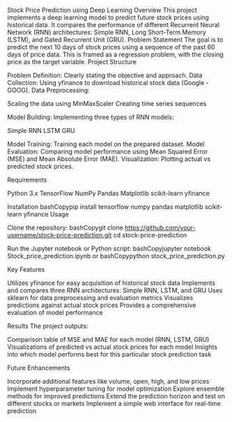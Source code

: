 Stock Price Prediction using Deep Learning
Overview
This project implements a deep learning model to predict future stock prices using historical data. It compares the performance of different Recurrent Neural Network (RNN) architectures: Simple RNN, Long Short-Term Memory (LSTM), and Gated Recurrent Unit (GRU).
Problem Statement
The goal is to predict the next 10 days of stock prices using a sequence of the past 60 days of price data. This is framed as a regression problem, with the closing price as the target variable.
Project Structure

Problem Definition: Clearly stating the objective and approach.
Data Collection: Using yfinance to download historical stock data (Google - GOOG).
Data Preprocessing:

Scaling the data using MinMaxScaler
Creating time series sequences


Model Building: Implementing three types of RNN models:

Simple RNN
LSTM
GRU


Model Training: Training each model on the prepared dataset.
Model Evaluation: Comparing model performance using Mean Squared Error (MSE) and Mean Absolute Error (MAE).
Visualization: Plotting actual vs predicted stock prices.

Requirements

Python 3.x
TensorFlow
NumPy
Pandas
Matplotlib
scikit-learn
yfinance

Installation
bashCopypip install tensorflow numpy pandas matplotlib scikit-learn yfinance
Usage

Clone the repository:
bashCopygit clone https://github.com/your-username/stock-price-prediction.git
cd stock-price-prediction

Run the Jupyter notebook or Python script:
bashCopyjupyter notebook Stock_price_prediction.ipynb
or
bashCopypython stock_price_prediction.py


Key Features

Utilizes yfinance for easy acquisition of historical stock data
Implements and compares three RNN architectures: Simple RNN, LSTM, and GRU
Uses sklearn for data preprocessing and evaluation metrics
Visualizes predictions against actual stock prices
Provides a comprehensive evaluation of model performance

Results
The project outputs:

Comparison table of MSE and MAE for each model (RNN, LSTM, GRU)
Visualizations of predicted vs actual stock prices for each model
Insights into which model performs best for this particular stock prediction task

Future Enhancements

Incorporate additional features like volume, open, high, and low prices
Implement hyperparameter tuning for model optimization
Explore ensemble methods for improved predictions
Extend the prediction horizon and test on different stocks or markets
Implement a simple web interface for real-time prediction
